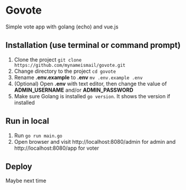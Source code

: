 # Govote
Simple vote app with golang (echo) and vue.js

## Installation (use terminal or command prompt)
1. Clone the project ```git clone https://github.com/mynameismail/govote.git```
2. Change directory to the project ```cd govote```
3. Rename **.env.example** to **.env** ```mv .env.example .env```
4. (Optional) Open **.env** with text editor, then change the value of **ADMIN_USERNAME** and/or **ADMIN_PASSWORD**
5. Make sure Golang is installed ```go version```. It shows the version if installed

## Run in local
1. Run ```go run main.go```
2. Open browser and visit http://localhost:8080/admin for admin and http://localhost:8080/app for voter

## Deploy
Maybe next time
